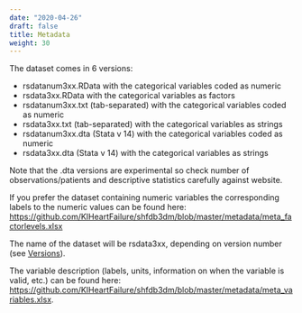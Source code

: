 ```yaml
---
date: "2020-04-26"
draft: false
title: Metadata
weight: 30
---
```


The dataset comes in 6 versions:

- rsdatanum3xx.RData with the categorical variables coded as numeric
- rsdata3xx.RData with the categorical variables as factors
- rsdatanum3xx.txt (tab-separated) with the categorical variables coded as numeric
- rsdata3xx.txt (tab-separated) with the categorical variables as strings
- rsdatanum3xx.dta (Stata v 14) with the categorical variables coded as numeric
- rsdata3xx.dta (Stata v 14) with the categorical variables as strings

Note that the .dta versions are experimental so check number of observations/patients and descriptive statistics carefully against website. 

If you prefer the dataset containing numeric variables the corresponding labels to the numeric values can be found here: https://github.com/KIHeartFailure/shfdb3dm/blob/master/metadata/meta_factorlevels.xlsx

The name of the dataset will be rsdata3xx, depending on version number (see [Versions](www.shfdb3/versions/)). 

The variable description (labels, units, information on when the variable is valid, etc.) can be found here: https://github.com/KIHeartFailure/shfdb3dm/blob/master/metadata/meta_variables.xlsx.

